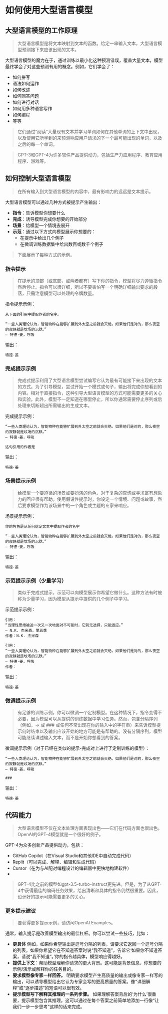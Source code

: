 # 如何使用大型语言模型
## 大型语言模型的工作原理
> 大型语言模型是将文本映射到文本的函数。给定一串输入文本，大型语言模型预测接下来应该出现的文本。

大型语言模型的魔力在于，通过训练以最小化这种预测错误，覆盖大量文本，模型最终学会了对这些预测有用的概念。例如，它们学会了：

- 如何拼写
- 语法如何运作
- 如何改述
- 如何回答问题
- 如何进行对话
- 如何用多种语言写作
- 如何编程
- 等等
  
> 它们通过“阅读”大量现有文本并学习单词如何在其他单词的上下文中出现，以及使用它所学到的来预测响应用户请求的下一个最可能出现的单词，以及之后的每一个单词。

> GPT-3和GPT-4为许多软件产品提供动力，包括生产力应用程序、教育应用程序、游戏等。

## 如何控制大型语言模型
> 在所有输入到大型语言模型的内容中，最有影响力的远远是文本提示。

大型语言模型可以通过几种方式被提示产生输出：

- **指令**：告诉模型你想要什么
- **完成**：诱导模型完成你想要的开始部分
- **场景**：给模型一个情境去展开
- **示范**：通过以下方式向模型展示你想要的：
  - 在提示中给出几个例子
  - 在微调训练数据集中给出数百或数千个例子
    
> 下面展示了每种方式的示例。

### 指令提示

> 在提示的顶部（或底部，或两者都有）写下你的指令，模型将尽力遵循指令然后停止。指令可以很详细，所以不要害怕写一个明确详细输出要求的段落，只需注意模型可以处理的令牌数量。

指令提示示例：

```text
从下面的引用中提取作者的名字。

“一些人类理论认为，智能物种在能够扩展到外太空之前就会灭绝。如果他们是对的，那么夜空的寂静就是坟场的沉默。”
― 特德·姜，呼吸
```

输出：

```text
特德·姜
```
### 完成提示示例

> 完成式提示利用了大型语言模型尝试编写它认为最有可能接下来出现的文本的方式。为了引导模型，尝试开始一个模式或句子，输出将完成你想看到的内容。相对于直接指令，这种引导大型语言模型的方式可能需要更多的关心和实验。此外，模型不一定知道在哪里停止，所以你通常需要停止序列或后处理来切断超出所需输出的生成文本。

完成提示示例：

```text
“一些人类理论认为，智能物种在能够扩展到外太空之前就会灭绝。如果他们是对的，那么夜空的寂静就是坟场的沉默。”
― 特德·姜，呼吸

这句引用的作者是
```

输出：

```text
特德·姜
```

### 场景提示示例

> 给模型一个要遵循的场景或要扮演的角色，对于复杂的查询或寻求富有想象力的回应很有帮助。使用假设性提示时，你设定一个情境、问题或故事，然后要求模型作为该场景中的一个角色或主题的专家来响应。

场景提示示例：
```text
你的角色是从任何给定文本中提取作者的名字

“一些人类理论认为，智能物种在能够扩展到外太空之前就会灭绝。如果他们是对的，那么夜空的寂静就是坟场的沉默。”
― 特德·姜，呼吸
```

输出：

```text
特德·姜
```

### 示范提示示例（少量学习）

> 类似于完成式提示，示范可以向模型展示你希望它做什么。这种方法有时被称为少量学习，因为模型从提示中提供的几个例子中学习。

示范提示示例：
```text
引用：
“当理性思维被迫一次又一次地面对不可能时，它别无选择，只能适应。”
― N.K. 杰米森，第五季
作者：N.K. 杰米森

引用：
“一些人类理论认为，智能物种在能够扩展到外太空之前就会灭绝。如果他们是对的，那么夜空的寂静就是坟场的沉默。”
― 特德·姜，呼吸
作者：
```

输出：

```text
特德·姜
```

### 微调提示示例

> 有足够的训练示例，你可以微调一个定制模型。在这种情况下，指令变得不必要，因为模型可以从提供的训练数据中学习任务。然而，包含分隔序列（例如，-> 或 ### 或任何不常出现在你的输入中的字符串）来告诉模型提示何时结束以及输出应该开始的地方可能是有帮助的。没有分隔序列，模型可能继续详述输入文本，而不是开始你想看到的答案。

微调提示示例（对于已经在类似的提示-完成对上进行了定制训练的模型）：

```text
“一些人类理论认为，智能物种在能够扩展到外太空之前就会灭绝。如果他们是对的，那么夜空的寂静就是坟场的沉默。”
― 特德·姜，呼吸

###
```

输出：

```text
特德·姜
```

## 代码能力

> 大型语言模型不仅在文本处理方面表现出色——它们在代码方面也很出色。OpenAI的GPT-4模型就是一个很好的例子。

GPT-4为众多创新产品提供动力，包括：

- GitHub Copilot（在Visual Studio和其他IDE中自动完成代码）
- Replit（可以完成、解释、编辑和生成代码）
- Cursor（在为与AI配对编程设计的编辑器中更快地构建软件）
- 
> GPT-4比之前的模型如gpt-3.5-turbo-instruct更先进。但是，为了从GPT-4中获得最佳的编码任务效果，给出清晰和具体的指令仍然很重要。因此，设计好的提示可能需要更多的关心。

### 更多提示建议
> 要获得更多提示示例，请访问OpenAI Examples。

通常，输入提示是改善模型输出的最佳杠杆。你可以尝试一些技巧，比如：

- **更具体** 例如，如果你希望输出是逗号分隔的列表，请要求它返回一个逗号分隔的列表。如果你希望它在不知道答案时说“我不知道”，告诉它‘如果你不知道答案，请说“我不知道”。’你的指令越具体，模型响应得越好。
- **提供上下文**：帮助模型理解你请求的更大背景。这可能是背景信息、你想要的示例/演示或解释你的任务目的。
- **要求模型像专家一样回答。** 明确要求模型产生高质量的输出或像专家一样写的输出，可以诱导模型给出它认为专家会写的更高质量的答案。像“详细解释”或“逐步描述”的短语可以很有效。
- **提示模型写下解释其推理的一系列步骤。** 如果理解答案背后的‘为什么’很重要，提示模型包含其推理。这可以通过在每个答案之前简单地添加一行像“让我们一步一步思考”这样的话来完成。
